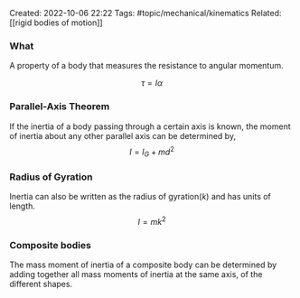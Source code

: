 Created: 2022-10-06 22:22 
Tags: #topic/mechanical/kinematics
Related: [[rigid bodies of motion]]

### What
A property of a body that measures the resistance to angular momentum.

$$\tau = I \alpha$$


### Parallel-Axis Theorem
If the inertia of a body passing through a certain axis is known, the moment of inertia about any other parallel axis can be determined by,
$$I = I_G + md^2$$

### Radius of Gyration
Inertia can also be written as the radius of gyration($k$) and has units of length.
$$I = mk^2$$

### Composite bodies
The mass moment of inertia of a composite body can be determined by adding together all mass moments of inertia at the same axis, of the different shapes.
